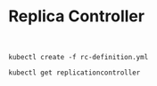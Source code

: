 <h1 align="">
    Replica Controller
</h1>

<br />

```shell
kubectl create -f rc-definition.yml
```

```shell
kubectl get replicationcontroller
```
